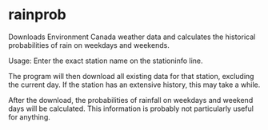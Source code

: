 # rainprob
Downloads Environment Canada weather data and calculates the historical probabilities of rain on weekdays and weekends.

Usage: Enter the exact station name on the stationinfo line.

The program will then download all existing data for that station, excluding the current day. If the station has an extensive history, this may take a while.

After the download, the probabilities of rainfall on weekdays and weekend days will be calculated. This information is probably not particularly useful for anything.
